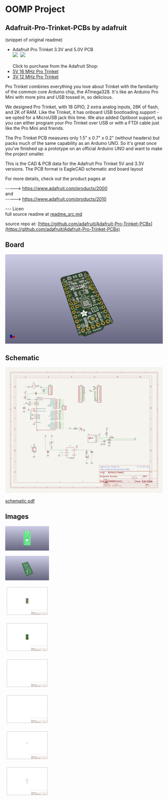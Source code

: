# OOMP Project  
## Adafruit-Pro-Trinket-PCBs  by adafruit  
  
(snippet of original readme)  
  
- Adafruit Pro Trinket 3.3V and 5.0V PCB  
<a href="http://www.adafruit.com/products/2000"><img src="assets/2000.jpg?raw=true" width="400px"></a>&nbsp; <a href="http://www.adafruit.com/products/2010"><img src="assets/2010.jpg?raw=true" width="400px"></a><br />  
Click to purchase from the Adafruit Shop:  
- [5V 16 MHz Pro Trinket](https://www.adafruit.com/product/2000)  
- [3V 12 MHz Pro Trinket](https://www.adafruit.com/product/2010)  
  
Pro Trinket combines everything you love about Trinket with the familiarity of the common core Arduino chip, the ATmega328. It's like an Arduino Pro Mini with more pins and USB tossed in, so delicious.  
  
We designed Pro Trinket, with 18 GPIO, 2 extra analog inputs, 28K of flash, and 2K of RAM. Like the Trinket, it has onboard USB bootloading support - we opted for a MicroUSB jack this time. We also added Optiboot support, so you can either program your Pro Trinket over USB or with a FTDI cable just like the Pro Mini and friends.  
  
The Pro Trinket PCB measures only 1.5" x 0.7" x 0.2" (without headers) but packs much of the same capability as an Arduino UNO. So it's great once you've finished up a prototype on an official Arduino UNO and want to make the project smaller.  
  
This is the CAD & PCB data for the Adafruit Pro Trinket 5V and 3.3V versions. The PCB format is EagleCAD schematic and board layout  
  
For more details, check out the product pages at  
  
-----> https://www.adafruit.com/products/2000  
and  
-----> https://www.adafruit.com/products/2010  
  
--- Licen  
  full source readme at [readme_src.md](readme_src.md)  
  
source repo at: [https://github.com/adafruit/Adafruit-Pro-Trinket-PCBs](https://github.com/adafruit/Adafruit-Pro-Trinket-PCBs)  
## Board  
  
[![working_3d.png](working_3d_600.png)](working_3d.png)  
## Schematic  
  
[![working_schematic.png](working_schematic_600.png)](working_schematic.png)  
  
[schematic pdf](working_schematic.pdf)  
## Images  
  
[![working_3D_bottom.png](working_3D_bottom_140.png)](working_3D_bottom.png)  
  
[![working_3D_top.png](working_3D_top_140.png)](working_3D_top.png)  
  
[![working_assembly_page_01.png](working_assembly_page_01_140.png)](working_assembly_page_01.png)  
  
[![working_assembly_page_02.png](working_assembly_page_02_140.png)](working_assembly_page_02.png)  
  
[![working_assembly_page_03.png](working_assembly_page_03_140.png)](working_assembly_page_03.png)  
  
[![working_assembly_page_04.png](working_assembly_page_04_140.png)](working_assembly_page_04.png)  
  
[![working_assembly_page_05.png](working_assembly_page_05_140.png)](working_assembly_page_05.png)  
  
[![working_assembly_page_06.png](working_assembly_page_06_140.png)](working_assembly_page_06.png)  
